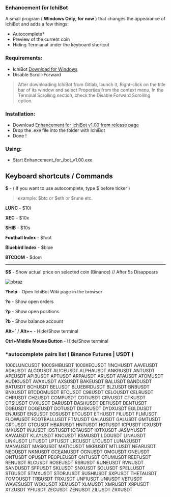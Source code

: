 ### Enhancement for IchiBot

A small program ( **Windows Only, for now** ) that changes the appearance of IchiBot and adds a few things:

- Autocomplete*
- Preview of the current coin
- Hiding Termianal under the keyboard shortcut

### Requirements:
- IchiBot [Download for Windows](https://gitlab.com/Ichimikichiki/ichibot-client-app/-/jobs/artifacts/master/download?job=build-windows)
- Disable Scroll-Forward 
> After downloading IchiBot from Gitlab, launch it, Right-click on the title bar of its window and select Properties from the context menu, In the Terminal Scrolling section, check the Disable Forward Scrolling option.

### Installation:
- Download [Enhancement for IchiBot v1.00 from release page](https://github.com/BART-BlockchainChaos/Enhancement-for-ibot/releases)
- Drop the .exe file into the folder with IchiBot
- Done !

### Using:
- Start Enhancement_for_ibot_v1.00.exe


## Keyboard shortcuts / Commands

**$** - ( If you want to use autocomplete, type $ before ticker )

  > example: $btc or $eth or $rune etc.

**LUNC** - $10l

**XEC** - $10x 

**SHIB** - $10s 

**Football Index** - $foot

**Bluebird Index** - $blue

**BTCDOM** - $dom

- - -

**$$** - Show actual price on selected coin (Binance) // After 5s Disappears

![obraz](https://user-images.githubusercontent.com/97523302/207206691-563bf20e-a60a-45e4-9533-1b79cd07c929.png)

**?help** - Open IchiBot Wiki page in the browser

**?o** - Show open orders

**?p** - Show open positions

**?b** - Show balance account

**Alt+`** / **Alt+~** - Hide/Show terminal

**Ctrl+Middle Mouse Button** - Hide/Show terminal

### *autocomplete pairs list **( Binance Futures | USDT )**
1000LUNCUSDT
1000SHIBUSDT
1000XECUSDT
1INCHUSDT
AAVEUSDT
ADAUSDT
ALGOUSDT
ALICEUSDT
ALPHAUSDT
ANKRUSDT
ANTUSDT
APEUSDT
API3USDT
APTUSDT
ARPAUSDT
ARUSDT
ATAUSDT
ATOMUSDT
AUDIOUSDT
AVAXUSDT
AXSUSDT
BAKEUSDT
BALUSDT
BANDUSDT
BATUSDT
BCHUSDT
BELUSDT
BLUEBIRDUSDT
BLZUSDT
BNBUSDT
BNXUSDT
BTCDOMUSDT
BTCUSDT
C98USDT
CELOUSDT
CELRUSDT
CHRUSDT
CHZUSDT
COMPUSDT
COTIUSDT
CRVUSDT
CTKUSDT
CTSIUSDT
CVXUSDT
DARUSDT
DASHUSDT
DEFIUSDT
DENTUSDT
DGBUSDT
DOGEUSDT
DOTUSDT
DUSKUSDT
DYDXUSDT
EGLDUSDT
ENJUSDT
ENSUSDT
EOSUSDT
ETCUSDT
ETHUSDT
FILUSDT
FLMUSDT
FLOWUSDT
FOOTBALLUSDT
FTMUSDT
GALAUSDT
GALUSDT
GMTUSDT
GRTUSDT
GTCUSDT
HBARUSDT
HNTUSDT
HOTUSDT
ICPUSDT
ICXUSDT
IMXUSDT
INJUSDT
IOSTUSDT
IOTAUSDT
IOTXUSDT
JASMYUSDT
KAVAUSDT
KLAYUSDT
KNCUSDT
KSMUSDT
LDOUSDT
LINAUSDT
LINKUSDT
LITUSDT
LPTUSDT
LRCUSDT
LTCUSDT
LUNA2USDT
MANAUSDT
MASKUSDT
MATICUSDT
MKRUSDT
MTLUSDT
NEARUSDT
NEOUSDT
NKNUSDT
OCEANUSDT
OGNUSDT
OMGUSDT
ONEUSDT
ONTUSDT
OPUSDT
PEOPLEUSDT
QNTUSDT
QTUMUSDT
REEFUSDT
RENUSDT
RLCUSDT
ROSEUSDT
RSRUSDT
RUNEUSDT
RVNUSDT
SANDUSDT
SFPUSDT
SKLUSDT
SNXUSDT
SOLUSDT
SPELLUSDT
STGUSDT
STMXUSDT
STORJUSDT
SUSHIUSDT
SXPUSDT
THETAUSDT
TOMOUSDT
TRBUSDT
TRXUSDT
UNFIUSDT
UNIUSDT
VETUSDT
WAVESUSDT
WOOUSDT
XEMUSDT
XLMUSDT
XMRUSDT
XRPUSDT
XTZUSDT
YFIUSDT
ZECUSDT
ZENUSDT
ZILUSDT
ZRXUSDT
